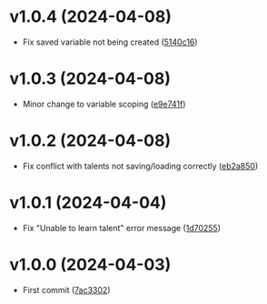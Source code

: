 # v1.0.4 (2024-04-08)

- Fix saved variable not being created ([5140c16](https://github.com/guicaulada/PvPTalentsSaver/commit/5140c167246fc6fd478754e54cdcd3d6c1ca4bc0))

# v1.0.3 (2024-04-08)

- Minor change to variable scoping ([e9e741f](https://github.com/guicaulada/PvPTalentsSaver/commit/e9e741f230bb170312e6f154c32d84291da988ed))

# v1.0.2 (2024-04-08)

- Fix conflict with talents not saving/loading correctly ([eb2a850](https://github.com/guicaulada/PvPTalentsSaver/commit/eb2a8504e8f2b504a7c14268b9c443715ec872f0))

# v1.0.1 (2024-04-04)

- Fix "Unable to learn talent" error message ([1d70255](https://github.com/guicaulada/PvPTalentsSaver/commit/1d70255824488e107e8602e9208aa7248772bd62))

# v1.0.0 (2024-04-03)

- First commit ([7ac3302](https://github.com/guicaulada/PvPTalentsSaver/commit/7ac3302aa3b656dab2430294c577b98b55625b1c))

